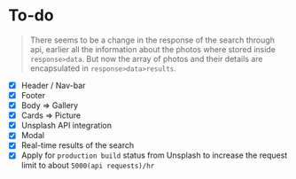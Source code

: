 # To-do
> There seems to be a change in the response of the search through api, earlier all the information about the photos where stored inside `response>data`. But now the array of photos and their details are encapsulated in `response>data>results`.
- [x] Header / Nav-bar
- [x] Footer
- [x] Body => Gallery
- [x] Cards => Picture
- [x] Unsplash API integration
- [x] Modal
- [x] Real-time results of the search
- [x] Apply for `production build` status from Unsplash to increase the request limit to about `5000(api requests)/hr`
